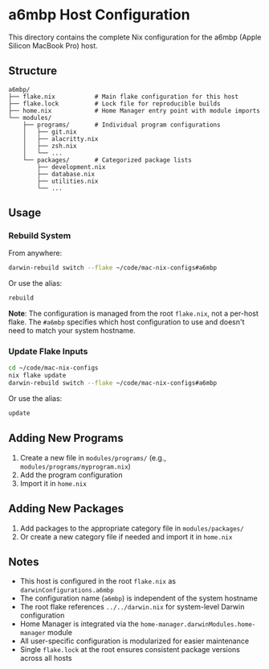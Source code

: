 # a6mbp Host Configuration

This directory contains the complete Nix configuration for the a6mbp (Apple Silicon MacBook Pro) host.

## Structure

```
a6mbp/
├── flake.nix           # Main flake configuration for this host
├── flake.lock          # Lock file for reproducible builds
├── home.nix            # Home Manager entry point with module imports
└── modules/
    ├── programs/       # Individual program configurations
    │   ├── git.nix
    │   ├── alacritty.nix
    │   ├── zsh.nix
    │   └── ...
    └── packages/       # Categorized package lists
        ├── development.nix
        ├── database.nix
        ├── utilities.nix
        └── ...
```

## Usage

### Rebuild System

From anywhere:

```bash
darwin-rebuild switch --flake ~/code/mac-nix-configs#a6mbp
```

Or use the alias:

```bash
rebuild
```

**Note**: The configuration is managed from the root `flake.nix`, not a per-host flake. The `#a6mbp` specifies which host configuration to use and doesn't need to match your system hostname.

### Update Flake Inputs

```bash
cd ~/code/mac-nix-configs
nix flake update
darwin-rebuild switch --flake ~/code/mac-nix-configs#a6mbp
```

Or use the alias:

```bash
update
```

## Adding New Programs

1. Create a new file in `modules/programs/` (e.g., `modules/programs/myprogram.nix`)
2. Add the program configuration
3. Import it in `home.nix`

## Adding New Packages

1. Add packages to the appropriate category file in `modules/packages/`
2. Or create a new category file if needed and import it in `home.nix`

## Notes

- This host is configured in the root `flake.nix` as `darwinConfigurations.a6mbp`
- The configuration name (`a6mbp`) is independent of the system hostname
- The root flake references `../../darwin.nix` for system-level Darwin configuration
- Home Manager is integrated via the `home-manager.darwinModules.home-manager` module
- All user-specific configuration is modularized for easier maintenance
- Single `flake.lock` at the root ensures consistent package versions across all hosts
